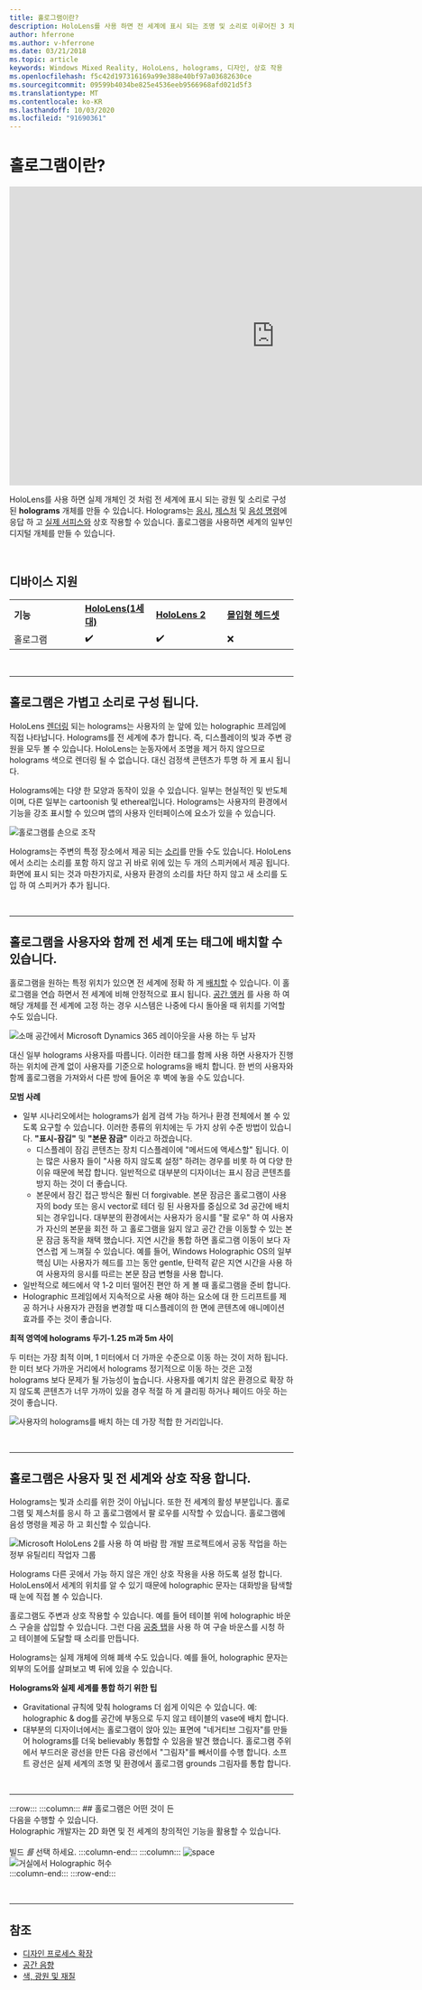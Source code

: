 ```yaml
---
title: 홀로그램이란?
description: HoloLens를 사용 하면 전 세계에 표시 되는 조명 및 소리로 이루어진 3 차원 holograms을 보고 상호 작용할 수 있습니다.
author: hferrone
ms.author: v-hferrone
ms.date: 03/21/2018
ms.topic: article
keywords: Windows Mixed Reality, HoloLens, holograms, 디자인, 상호 작용
ms.openlocfilehash: f5c42d197316169a99e388e40bf97a03682630ce
ms.sourcegitcommit: 09599b4034be825e4536eeb9566968afd021d5f3
ms.translationtype: MT
ms.contentlocale: ko-KR
ms.lasthandoff: 10/03/2020
ms.locfileid: "91690361"
---
```

# <a name="what-is-a-hologram"></a>홀로그램이란?

<iframe width="940" height="530" src="https://www.youtube.com/embed/MVXH5V8MVQo" frameborder="0" allow="accelerometer; autoplay; encrypted-media; gyroscope; picture-in-picture" allowfullscreen></iframe>


HoloLens를 사용 하면 실제 개체인 것 처럼 전 세계에 표시 되는 광원 및 소리로 구성 된 **holograms** 개체를 만들 수 있습니다. Holograms는 [응시](../design/gaze-and-commit.md), [제스처](../design/gaze-and-commit.md#composite-gestures) 및 [음성 명령](../design/voice-input.md)에 응답 하 고 [실제 서피스와](../design/spatial-mapping.md) 상호 작용할 수 있습니다. 홀로그램을 사용하면 세계의 일부인 디지털 개체를 만들 수 있습니다.

<br>


## <a name="device-support"></a>디바이스 지원

<table>
    <colgroup>
    <col width="25%" />
    <col width="25%" />
    <col width="25%" />
    <col width="25%" />
    </colgroup>
    <tr>
        <td><strong>기능</strong></td>
        <td><a href="../hololens-hardware-details.md"><strong>HoloLens(1세대)</strong></a></td>
        <td><a href="https://docs.microsoft.com/hololens/hololens2-hardware"><strong>HoloLens 2</strong></td>
        <td><a href="../discover/immersive-headset-hardware-details.md"><strong>몰입형 헤드셋</strong></a></td>
    </tr>
     <tr>
        <td>홀로그램</td>
        <td>✔️</td>
        <td>✔️</td>
        <td>❌</td>
    </tr>
</table>

<br>

---

## <a name="a-hologram-is-made-of-light-and-sound"></a>홀로그램은 가볍고 소리로 구성 됩니다.

HoloLens [렌더링](../develop/platform-capabilities-and-apis/rendering.md) 되는 holograms는 사용자의 눈 앞에 있는 holographic 프레임에 직접 나타납니다. Holograms를 전 세계에 추가 합니다. 즉, 디스플레이의 빛과 주변 광원을 모두 볼 수 있습니다. HoloLens는 눈동자에서 조명을 제거 하지 않으므로 holograms 색으로 렌더링 될 수 없습니다. 대신 검정색 콘텐츠가 투명 하 게 표시 됩니다.

Holograms에는 다양 한 모양과 동작이 있을 수 있습니다. 일부는 현실적인 및 반도체 이며, 다른 일부는 cartoonish 및 ethereal입니다. Holograms는 사용자의 환경에서 기능을 강조 표시할 수 있으며 앱의 사용자 인터페이스에 요소가 있을 수 있습니다.

![홀로그램를 손으로 조작](images/hologram-hands-940px.jpg)

Holograms는 주변의 특정 장소에서 제공 되는 [소리](../design/spatial-sound.md)를 만들 수도 있습니다. HoloLens에서 소리는 소리를 포함 하지 않고 귀 바로 위에 있는 두 개의 스피커에서 제공 됩니다. 화면에 표시 되는 것과 마찬가지로, 사용자 환경의 소리를 차단 하지 않고 새 소리를 도입 하 여 스피커가 추가 됩니다.

<br>

---

## <a name="a-hologram-can-be-placed-in-the-world-or-tag-along-with-you"></a>홀로그램을 사용자와 함께 전 세계 또는 태그에 배치할 수 있습니다.

홀로그램을 원하는 특정 위치가 있으면 전 세계에 정확 하 게 [배치할](../design/coordinate-systems.md) 수 있습니다. 이 홀로그램을 연습 하면서 전 세계에 비해 안정적으로 표시 됩니다. [공간 앵커](../design/coordinate-systems.md#spatial-anchors) 를 사용 하 여 해당 개체를 전 세계에 고정 하는 경우 시스템은 나중에 다시 돌아올 때 위치를 기억할 수도 있습니다.

![소매 공간에서 Microsoft Dynamics 365 레이아웃을 사용 하는 두 남자](images/HLS19_retailLayoutHologram_001-940px.jpg)

대신 일부 holograms 사용자를 따릅니다. 이러한 태그를 함께 사용 하면 사용자가 진행 하는 위치에 관계 없이 사용자를 기준으로 holograms을 배치 합니다. 한 번의 사용자와 함께 홀로그램을 가져와서 다른 방에 들어온 후 벽에 놓을 수도 있습니다.

**모범 사례**
* 일부 시나리오에서는 holograms가 쉽게 검색 가능 하거나 환경 전체에서 볼 수 있도록 요구할 수 있습니다. 이러한 종류의 위치에는 두 가지 상위 수준 방법이 있습니다. **"표시-잠김"** 및 **"본문 잠금"** 이라고 하겠습니다.
   * 디스플레이 잠김 콘텐츠는 장치 디스플레이에 "메서드에 액세스할" 됩니다. 이는 많은 사용자 들이 "사용 하지 않도록 설정" 하려는 경우를 비롯 하 여 다양 한 이유 때문에 복잡 합니다. 일반적으로 대부분의 디자이너는 표시 잠금 콘텐츠를 방지 하는 것이 더 좋습니다.
   * 본문에서 잠긴 접근 방식은 훨씬 더 forgivable. 본문 잠금은 홀로그램이 사용자의 body 또는 응시 vector로 테더 링 된 사용자를 중심으로 3d 공간에 배치 되는 경우입니다. 대부분의 환경에서는 사용자가 응시를 "팔 로우" 하 여 사용자가 자신의 본문을 회전 하 고 홀로그램을 잃지 않고 공간 간을 이동할 수 있는 본문 잠금 동작을 채택 했습니다. 지연 시간을 통합 하면 홀로그램 이동이 보다 자연스럽 게 느껴질 수 있습니다. 예를 들어, Windows Holographic OS의 일부 핵심 UI는 사용자가 헤드를 끄는 동안 gentle, 탄력적 같은 지연 시간을 사용 하 여 사용자의 응시를 따르는 본문 잠금 변형을 사용 합니다.
* 일반적으로 헤드에서 약 1-2 미터 떨어진 편안 하 게 볼 때 홀로그램을 준비 합니다.
* Holographic 프레임에서 지속적으로 사용 해야 하는 요소에 대 한 드리프트를 제공 하거나 사용자가 관점을 변경할 때 디스플레이의 한 면에 콘텐츠에 애니메이션 효과를 주는 것이 좋습니다.

**최적 영역에 holograms 두기-1.25 m과 5m 사이**

두 미터는 가장 최적 이며, 1 미터에서 더 가까운 수준으로 이동 하는 것이 저하 됩니다. 한 미터 보다 가까운 거리에서 holograms 정기적으로 이동 하는 것은 고정 holograms 보다 문제가 될 가능성이 높습니다. 사용자를 예기치 않은 환경으로 확장 하지 않도록 콘텐츠가 너무 가까이 있을 경우 적절 하 게 클리핑 하거나 페이드 아웃 하는 것이 좋습니다.

![사용자의 holograms를 배치 하는 데 가장 적합 한 거리입니다.](images/distanceguiderendering-950px.png)

<br>

---


## <a name="a-hologram-interacts-with-you-and-your-world"></a>홀로그램은 사용자 및 전 세계와 상호 작용 합니다.

Holograms는 빛과 소리를 위한 것이 아닙니다. 또한 전 세계의 활성 부분입니다. 홀로그램 및 제스처를 응시 하 고 홀로그램에서 팔 로우를 시작할 수 있습니다. 홀로그램에 음성 명령을 제공 하 고 회신할 수 있습니다.

![Microsoft HoloLens 2를 사용 하 여 바람 팜 개발 프로젝트에서 공동 작업을 하는 정부 유틸리티 작업자 그룹](images/HLS19_governmentUtilitiesHologram_001-940px.jpg)

Holograms 다른 곳에서 가능 하지 않은 개인 상호 작용을 사용 하도록 설정 합니다. HoloLens에서 세계의 위치를 알 수 있기 때문에 holographic 문자는 대화방을 탐색할 때 눈에 직접 볼 수 있습니다.

홀로그램도 주변과 상호 작용할 수 있습니다. 예를 들어 테이블 위에 holographic 바운스 구슬을 삽입할 수 있습니다. 그런 다음 [공중 탭](../design/gaze-and-commit.md#composite-gestures)을 사용 하 여 구슬 바운스를 시청 하 고 테이블에 도달할 때 소리를 만듭니다.

Holograms는 실제 개체에 의해 폐색 수도 있습니다. 예를 들어, holographic 문자는 외부의 도어를 살펴보고 벽 뒤에 있을 수 있습니다.

**Holograms와 실제 세계를 통합 하기 위한 팁**
* Gravitational 규칙에 맞춰 holograms 더 쉽게 이익은 수 있습니다. 예: holographic & dog를 공간에 부동으로 두지 않고 테이블의 vase에 배치 합니다.
* 대부분의 디자이너에서는 홀로그램이 앉아 있는 표면에 "네거티브 그림자"를 만들어 holograms를 더욱 believably 통합할 수 있음을 발견 했습니다. 홀로그램 주위에서 부드러운 광선을 만든 다음 광선에서 "그림자"를 빼서이를 수행 합니다. 소프트 광선은 실제 세계의 조명 및 환경에서 홀로그램 grounds 그림자를 통합 합니다.

<br>

---

:::row:::
    :::column:::
        ## <a name="a-hologram-is-whatever-bryou-can-dream-upbr"></a>홀로그램은 어떤 것이 든 <br>다음을 수행할 수 있습니다.<br>
        Holographic 개발자는 2D 화면 및 전 세계의 창의적인 기능을 활용할 수 있습니다.<br><br>
        빌드 *를* 선택 하세요.
    :::column-end:::
        :::column:::
        ![space](images/spacer-20x582.png)<br>
       ![거실에서 Holographic 허수](images/designoverview.jpg)<br>
    :::column-end:::
:::row-end:::

<br>

---


## <a name="see-also"></a>참조
* [디자인 프로세스 확장](case-study-expanding-the-design-process-for-mixed-reality.md)
* [공간 음향](../design/spatial-sound.md)
* [색, 광원 및 재질](../color,-light-and-materials.md)
